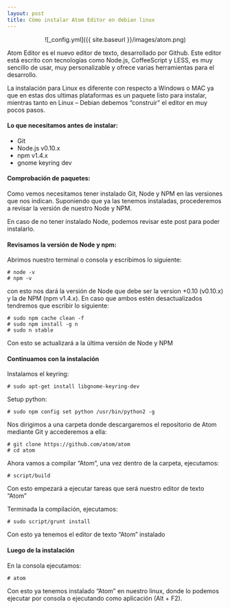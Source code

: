 ```yaml
---
layout: post
title: Cómo instalar Atom Editor en debian linux
---
```


<center>![_config.yml]({{ site.baseurl }}/images/atom.png)</center>

Atom Editor es el nuevo editor de texto, desarrollado por Github. Este editor está escrito con tecnologías como Node.js, CoffeeScript y LESS, es muy sencillo de usar, muy personalizable y ofrece varias herramientas para el desarrollo.

La instalación para Linux es diferente con respecto a Windows o MAC ya que en estas dos ultimas plataformas es un paquete listo para instalar, mientras tanto en Linux – Debian debemos “construir” el editor en muy pocos pasos.

#### Lo que necesitamos antes de instalar:
* Git
* Node.js v0.10.x
* npm v1.4.x
* gnome keyring dev

#### Comprobación de paquetes:

Como vemos necesitamos tener instalado Git, Node y NPM en las versiones que nos indican. Suponiendo que ya las tenemos instaladas, procederemos a revisar la versión de nuestro Node y NPM.

En caso de no tener instalado Node, podemos revisar este post para poder instalarlo.

#### Revisamos la versión de Node y npm:

Abrimos nuestro terminal o consola y escribimos lo siguiente:

~~~
# node -v
# npm -v
~~~

con esto nos dará la versión de Node que debe ser la version +0.10 (v0.10.x) y la de NPM (npm v1.4.x). En caso que ambos estén desactualizados tendremos que escribir lo siguiente:

~~~
# sudo npm cache clean -f
# sudo npm install -g n
# sudo n stable
~~~

Con esto se actualizará a la última versión de Node y NPM

#### Continuamos con la instalación

Instalamos el keyring:

~~~
# sudo apt-get install libgnome-keyring-dev
~~~

Setup python:

~~~
# sudo npm config set python /usr/bin/python2 -g
~~~

Nos dirigimos a una carpeta donde descargaremos el repositorio de Atom mediante Git y accederemos a ella:

~~~
# git clone https://github.com/atom/atom
# cd atom
~~~

Ahora vamos a compilar “Atom”, una vez dentro de la carpeta, ejecutamos:

~~~
# script/build
~~~

Con esto empezará a ejecutar tareas que será nuestro editor de texto “Atom”

Terminada la compilación, ejecutamos:

~~~
# sudo script/grunt install
~~~

Con esto ya tenemos el editor de texto “Atom” instalado

#### Luego de la instalación

En la consola ejecutamos:

~~~
# atom
~~~

Con esto ya tenemos instalado “Atom” en nuestro linux, donde lo podemos ejecutar por consola o ejecutando como aplicación (Alt + F2).
